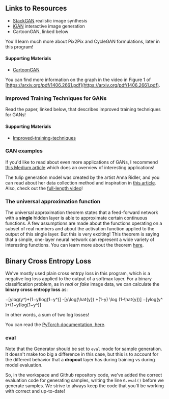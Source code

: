 ## Links to Resources

- [StackGAN](https://arxiv.org/abs/1612.03242) realistic image synthesis
- [iGAN](https://github.com/junyanz/iGAN) interactive image generation
- CartoonGAN, linked below

You'll learn much more about Pix2Pix and CycleGAN formulations, later in this program!

#### Supporting Materials

- [CartoonGAN](https://video.udacity-data.com/topher/2018/November/5bea23cd_cartoongan/cartoongan.pdf)

You can find more information on the graph in the video in Figure 1 of [https://arxiv.org/pdf/1406.2661.pdf](https://arxiv.org/pdf/1406.2661.pdf).

### Improved Training Techniques for GANs

Read the paper, linked below, that describes improved training techniques for GANs!

#### Supporting Materials

- [Improved-training-techniques](https://video.udacity-data.com/topher/2018/November/5bea0c6a_improved-training-techniques/improved-training-techniques.pdf)

### GAN examples

If you'd like to read about even more applications of GANs, I recommend [this Medium article](https://medium.com/@jonathan_hui/gan-some-cool-applications-of-gans-4c9ecca35900) which does an overview of interesting applications!

The tulip generation model was created by the artist Anna Ridler, and you can read about her data collection method and inspiration in [this article](https://www.fastcompany.com/90237233/this-ai-dreams-in-tulips). Also, check out the [full-length video](https://vimeo.com/287645190)!

### The universal approximation function

The universal approximation theorem states that a feed-forward network with a **single** hidden layer is able to approximate certain continuous functions. A few assumptions are made about the functions operating on a subset of real numbers and about the activation function applied to the output of this single layer. But this is very exciting! This theorem is saying that a simple, one-layer neural network can represent a wide variety of interesting functions. You can learn more about the theorem [here](https://en.wikipedia.org/wiki/Universal_approximation_theorem).

## Binary Cross Entropy Loss

We've mostly used plain cross entrpy loss in this program, which is a negative log loss applied to the output of a softmax layer. For a binary classification problem, as in _real_ or _fake_ image data, we can calculate the **binary cross entropy loss** as:

−\[ylog(y^)+(1−y)log(1−y^)\] -\[y\\log(\\hat{y}) +(1-y) \\log (1-\\hat{y})\] −\[ylog(y^​)+(1−y)log(1−y^​)\]

In other words, a sum of two log losses!

You can read the [PyTorch documentation, here](https://pytorch.org/docs/stable/nn.html#bceloss).

### eval

Note that the Generator should be set to `eval` mode for sample generation. It doesn't make too big a difference in this case, but this is to account for the different behavior that a **dropout** layer has during training vs during model evaluation.

So, in the workspace and Github repository code, we've added the correct evaluation code for generating samples, writing the line `G.eval()` before we generate samples. We strive to always keep the code that you'll be working with correct and up-to-date!


